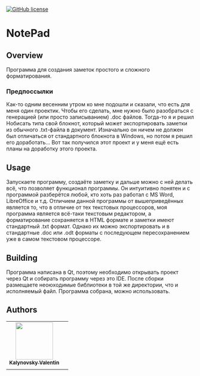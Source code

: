 [![GitHub license](https://img.shields.io/github/license/Nakama3942/NotePad)](https://github.com/Nakama3942/NotePad/blob/main/LICENSE)

# NotePad
## Overview
Программа для создания заметок простого и сложного форматирования.

### Предпоссылки
Как-то одним весенним утром ко мне подошли и сказали, что есть для меня один проектик. Чтобы его сделать, мне нужно было разобраться с генерацией (или просто записыванием) .doc файлов. Тогда-то я и решил Нобисать типа свой блокнот, который может экспортировать заметки из обычного .txt-файла в документ. Изначально он ничем не должен был отличаться от стандартного блокнота в Windows, но потом я решил его доработать... Вот так получился этот проект и у меня ещё есть планы на доработку этого проекта.

## Usage
Запускаете программу, создаёте заметку и дальше можно с ней делать всё, что позволяет функционал программы. Он интуитивно понятен и с программой разберётся любой, кто хоть раз работал с MS Word, LibreOffice и т.д. Отличием данной программы от вышеприведённых является то, что в отличие от тех текстовых процессоров, моя программа является всё-таки текстовым редактором, а форматирование сохраняется в HTML формате и заметки имеют стандартный .txt формат. Однако их можно экспортировать и в стандартные .doc или .odt форматы с последующем пересохранением уже в самом текстовом процессоре.

## Building
Программа написана в Qt, поэтому необходимо открывать проект через Qt и собирать программу через это IDE. После сборки размещаете неоюходимые библиотеки в той же директории, что и исполняемый файл. Программа собрана, можно использовать.

<!--
## CHANGELOG
- [CHANGELOG](https://github.com/Nakama3942/template_rep/blob/main/CHANGELOG.md)

## CONTRIBUTING
- [CONTRIBUTING](https://github.com/Nakama3942/template_rep/blob/main/CONTRIBUTING.md)

## CODE_OF_CONDUCT
- [CODE_OF_CONDUCT](https://github.com/Nakama3942/template_rep/blob/main/CODE_OF_CONDUCT.md)

## PULL_REQUEST_TEMPLATE
- [PULL_REQUEST_TEMPLATE](https://github.com/Nakama3942/template_rep/blob/main/.github/PULL_REQUEST_TEMPLATE.md)
-->

## Authors
<table>
    <tr>
        <td align="center"><a href="https://github.com/Nakama3942"><img src="https://avatars.githubusercontent.com/u/73797846?s=400&u=a9b7688ac521d739825d7003a5bd599aab74cb76&v=4" width="100px;" alt=""/><br /><sub><b>Kalynovsky Valentin</b></sub></a></td>
        <td></td>
    </tr>
    <tr>
        <td></td>
        <td></td>
    </tr>
</table>
